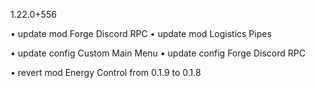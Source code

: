 1.22.0+556

• update mod Forge Discord RPC
• update mod Logistics Pipes

• update config Custom Main Menu
• update config Forge Discord RPC

• revert mod Energy Control from 0.1.9 to 0.1.8

